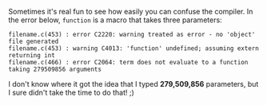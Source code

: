Sometimes it's real fun to see how easily you can confuse the compiler. In the error below, `function` is a macro that takes three parameters:

    filename.c(453) : error C2220: warning treated as error - no 'object' file generated
    filename.c(453) : warning C4013: 'function' undefined; assuming extern returning int
    filename.c(466) : error C2064: term does not evaluate to a function taking 279509856 arguments

I don't know where it got the idea that I typed **279,509,856** parameters, but I sure didn't take the time to do that! ;)